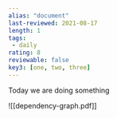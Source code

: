 ```yaml
---
alias: "document"
last-reviewed: 2021-08-17
length: 1
tags:
 - daily
rating: 8
reviewable: false
key3: [one, two, three]
---
```

Today we are doing something

![[dependency-graph.pdf]]